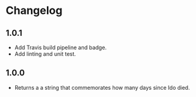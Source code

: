 # Changelog

## 1.0.1
- Add Travis build pipeline and badge.
- Add linting and unit test.

## 1.0.0
- Returns a a string that commemorates how many days since Ido died.
